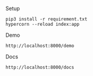 Setup

```
pip3 install -r requirement.txt
hypercorn --reload index:app
```

Demo

```
http://localhost:8000/demo
```

Docs

```
http://localhost:8000/docs
```